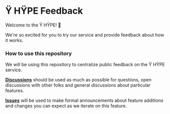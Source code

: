 # Ÿ HŸPE Feedback

Welcome to the Ÿ HŸPE! 🎉

We're so excited for you to try our service and provide feedback about how it works.

### How to use this repository

We will be using this repository to centralize public feedback on the Ÿ HŸPE service.

**[Discussions](https://github.com/yhype/yhype-feedback/discussions)** should be used as much as possible for questions, open discussions with other folks and general _discussions_ about particular features.

**[Issues](https://github.com/yhype/yhype-feedback/issues)** will be used to make formal announcements about feature additions and changes you can expect as we iterate on this feature.
